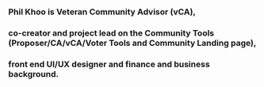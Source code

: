

### Phil Khoo is Veteran Community Advisor (vCA), 
### co-creator and project lead on the Community Tools (Proposer/CA/vCA/Voter Tools and Community Landing page), 
### front end UI/UX designer and finance and business background. 
